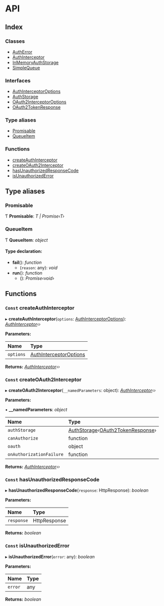# API

## Index

### Classes

* [AuthError](classes/autherror.md)
* [AuthInterceptor](classes/authinterceptor.md)
* [InMemoryAuthStorage](classes/inmemoryauthstorage.md)
* [SimpleQueue](classes/simplequeue.md)

### Interfaces

* [AuthInterceptorOptions](interfaces/authinterceptoroptions.md)
* [AuthStorage](interfaces/authstorage.md)
* [OAuth2InterceptorOptions](interfaces/oauth2interceptoroptions.md)
* [OAuth2TokenResponse](interfaces/oauth2tokenresponse.md)

### Type aliases

* [Promisable](./#promisable)
* [QueueItem](./#queueitem)

### Functions

* [createAuthInterceptor](./#const-createauthinterceptor)
* [createOAuth2Interceptor](./#const-createoauth2interceptor)
* [hasUnauthorizedResponseCode](./#const-hasunauthorizedresponsecode)
* [isUnauthorizedError](./#const-isunauthorizederror)

## Type aliases

### Promisable

Ƭ **Promisable**: _T \| Promise‹T›_

### QueueItem

Ƭ **QueueItem**: _object_

#### Type declaration:

* **fail**\(\): _function_
  * \(`reason`: any\): _void_
* **run**\(\): _function_
  * \(\): _Promise‹void›_

## Functions

### `Const` createAuthInterceptor

▸ **createAuthInterceptor**\(`options`: [AuthInterceptorOptions](interfaces/authinterceptoroptions.md)\): [_AuthInterceptor_](classes/authinterceptor.md)_‹›_

**Parameters:**

| Name | Type |
| :--- | :--- |
| `options` | [AuthInterceptorOptions](interfaces/authinterceptoroptions.md) |

**Returns:** [_AuthInterceptor_](classes/authinterceptor.md)_‹›_

### `Const` createOAuth2Interceptor

▸ **createOAuth2Interceptor**\(`__namedParameters`: object\): [_AuthInterceptor_](classes/authinterceptor.md)_‹›_

**Parameters:**

▪ **\_\_namedParameters**: _object_

| Name | Type |
| :--- | :--- |
| `authStorage` | [AuthStorage](interfaces/authstorage.md)‹[OAuth2TokenResponse](interfaces/oauth2tokenresponse.md)› |
| `canAuthorize` | function |
| `oauth` | object |
| `onAuthorizationFailure` | function |

**Returns:** [_AuthInterceptor_](classes/authinterceptor.md)_‹›_

### `Const` hasUnauthorizedResponseCode

▸ **hasUnauthorizedResponseCode**\(`response`: HttpResponse\): _boolean_

**Parameters:**

| Name | Type |
| :--- | :--- |
| `response` | HttpResponse |

**Returns:** _boolean_

### `Const` isUnauthorizedError

▸ **isUnauthorizedError**\(`error`: any\): _boolean_

**Parameters:**

| Name | Type |
| :--- | :--- |
| `error` | any |

**Returns:** _boolean_

